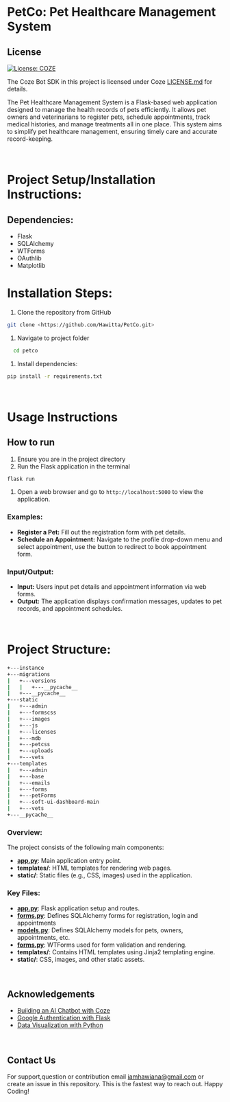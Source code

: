 # PetCo: Pet Healthcare Management System

## License

[![License: COZE](https://img.shields.io/badge/License-COZE-brightgreen.svg)](https://www.coze.com/docs/guides/osn?_lang=en)

The Coze Bot SDK in this project is licensed under Coze  [LICENSE.md](notion://www.notion.so/link/to/your/LICENSE.md) for details.

The Pet Healthcare Management System is a Flask-based web application designed to manage the health records of pets efficiently. It allows pet owners and veterinarians to register pets, schedule appointments, track medical histories, and manage treatments all in one place. This system aims to simplify pet healthcare management, ensuring timely care and accurate record-keeping.

<br />

# Project Setup/Installation Instructions:

## Dependencies:

- Flask
- SQLAlchemy
- WTForms
- OAuthlib
- Matplotlib

# Installation Steps:

1. Clone the repository from GitHub

```bash
git clone <https://github.com/Hawitta/PetCo.git>

```

1. Navigate to project folder

```bash
  cd petco

```

1. Install dependencies:

```bash
pip install -r requirements.txt

```
<br />

# Usage Instructions

## How to run

1. Ensure you are in the project directory
2. Run the Flask application in the terminal

```bash
flask run

```

1. Open a web browser and go to `http://localhost:5000` to view the application.

### Examples:

- **Register a Pet:** Fill out the registration form with pet details.
- **Schedule an Appointment:** Navigate to the profile drop-down menu and select appointment, use the button to redirect to book appointment form.

### Input/Output:

- **Input:** Users input pet details and appointment information via web forms.
- **Output:** The application displays confirmation messages, updates to pet records, and appointment schedules.

<br />

# Project Structure:

```bash
+---instance
+---migrations
|   +---versions
|   |   +---__pycache__
|   +---__pycache__
+---static
|   +---admin
|   +---formscss
|   +---images
|   +---js
|   +---licenses
|   +---mdb
|   +---petcss
|   +---uploads
|   +---vets
+---templates
|   +---admin
|   +---base
|   +---emails
|   +---forms
|   +---petForms
|   +---soft-ui-dashboard-main
|   +---vets
+---__pycache__

```

### Overview:

The project consists of the following main components:

- [**app.py**](http://app.py/): Main application entry point.
- **templates/**: HTML templates for rendering web pages.
- **static/**: Static files (e.g., CSS, images) used in the application.

  
### Key Files:

- [**app.py**](http://app.py/): Flask application setup and routes.
- [**forms.py**](http://forms.py/): Defines SQLAlchemy forms for registration, login and appointments
- [**models.py**](http://models.py/): Defines SQLAlchemy models for pets, owners, appointments, etc.
- [**forms.py**](http://forms.py/): WTForms used for form validation and rendering.
- **templates/**: Contains HTML templates using Jinja2 templating engine.
- **static/**: CSS, images, and other static assets.

<br />

## Acknowledgements

- [Building an AI Chatbot with Coze](https://www.youtube.com/watch?v=KLpMdzHxG1A)
- [Google Authentication with Flask](https://www.youtube.com/watch?v=FydJC3aP7mM)
- [Data Visualization with Python](https://www.youtube.com/watch?v=a9UrKTVEeZA)

<br />

## Contact Us

For support,question or contribution email [iamhawiana@gmail.com](mailto:iamhawiana@gmail.com) or create an issue in this repository. This is the fastest way to reach out. Happy Coding!

